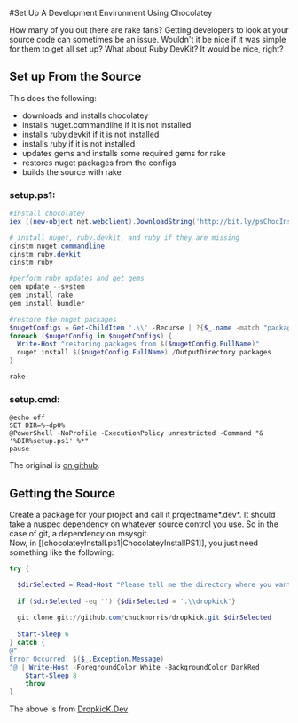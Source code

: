#Set Up A Development Environment Using Chocolatey

How many of you out there are rake fans? Getting developers to look at your source code can sometimes be an issue. Wouldn't it be nice if it was simple for them to get all set up? What about Ruby DevKit? It would be nice, right?  


  
## Set up From the Source
This does the following:  
  
* downloads and installs chocolatey  
* installs nuget.commandline if it is not installed
* installs ruby.devkit if it is not installed
* installs ruby if it is not installed
* updates gems and installs some required gems for rake
* restores nuget packages from the configs
* builds the source with rake 
  
### setup.ps1:  
  
```powershell
#install chocolatey
iex ((new-object net.webclient).DownloadString('http://bit.ly/psChocInstall'))

# install nuget, ruby.devkit, and ruby if they are missing
cinstm nuget.commandline
cinstm ruby.devkit
cinstm ruby

#perform ruby updates and get gems
gem update --system
gem install rake
gem install bundler

#restore the nuget packages
$nugetConfigs = Get-ChildItem '.\\' -Recurse | ?{$_.name -match "packages\\.config"} | select
foreach ($nugetConfig in $nugetConfigs) {
  Write-Host "restoring packages from $($nugetConfig.FullName)"
  nuget install $($nugetConfig.FullName) /OutputDirectory packages
}

rake

```
  
### setup.cmd:  
  
```  
@echo off
SET DIR=%~dp0%
@PowerShell -NoProfile -ExecutionPolicy unrestricted -Command "& '%DIR%setup.ps1' %*"
pause

```
  
The original is [on github](https://gist.github.com/1107920).   

## Getting the Source
Create a package for your project and call it projectname*.dev*.  It should take a nuspec dependency on whatever source control you use. So in the case of git, a dependency on msysgit.  
Now, in [[chocolateyInstall.ps1|ChocolateyInstallPS1]], you just need something like the following: 

```powershell
try {

  $dirSelected = Read-Host "Please tell me the directory where you want to clone dropkick. Press enter to use .\\dropkick"
  
  if ($dirSelected -eq '') {$dirSelected = '.\\dropkick'}
  
  git clone git://github.com/chucknorris/dropkick.git $dirSelected
  
  Start-Sleep 6
} catch {
@"
Error Occurred: $($_.Exception.Message)
"@ | Write-Host -ForegroundColor White -BackgroundColor DarkRed
	Start-Sleep 8
	throw 
}
```
  
The above is from [DropkicK.Dev](https://github.com/ferventcoder/nugetpackages/blob/master/dropkick.dev/tools/chocolateyInstall.ps1)  